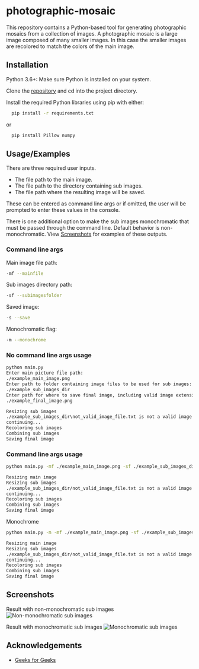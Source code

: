 ﻿# photographic-mosaic

This repository contains a Python-based tool for generating photographic mosaics from a collection of images. A photographic mosaic is a large image composed of many smaller images. In this case the smaller images are recolored to match the colors of the main image.


## Installation  

Python 3.6+: Make sure Python is installed on your system.  

Clone the [repository](https://github.com/caitlynrawlings/photographic-mosaic) and cd into the project directory.

Install the required Python libraries using pip with either:  

```bash
  pip install -r requirements.txt
```
or

```bash
  pip install Pillow numpy
```
    
## Usage/Examples

There are three required user inputs. 
- The file path to the main image. 
- The file path to the directory containing sub images. 
- The file path where the resulting image will be saved.

These can be entered as command line args or if omitted, the user will be prompted to enter these values in the console. 

There is one additional option to make the sub images monochromatic that must be passed through the command line. Default behavior is non-monochromatic. View [Screenshots](#screenshots) for examples of these outputs.

### Command line args
Main image file path:
```bash
-mf --mainfile
```
Sub images directory path:
```bash
-sf --subimagesfolder
```
Saved image:
```bash
-s --save
```
Monochromatic flag:
```bash
-m --monochrome
```

### No command line args usage
```bash
python main.py
Enter main picture file path:
./example_main_image.png
Enter path to folder containing image files to be used for sub images:
./example_sub_images_dir
Enter path for where to save final image, including valid image extension:
./example_final_image.png

Resizing sub images
./example_sub_images_dir\not_valid_image_file.txt is not a valid image file and will not be used in output
continuing...
Recoloring sub images
Combining sub images
Saving final image
```

### Command line args usage

```bash
python main.py -mf ./example_main_image.png -sf ./example_sub_images_dir/ -s ./example_final_image.png

Resizing main image
Resizing sub images
./example_sub_images_dir/not_valid_image_file.txt is not a valid image file and will not be used in output
continuing...
Recoloring sub images
Combining sub images
Saving final image
```

Monochrome
```bash
python main.py -m -mf ./example_main_image.png -sf ./example_sub_images_dir/ -s ./example_monochrome_sub_images.png

Resizing main image
Resizing sub images
./example_sub_images_dir/not_valid_image_file.txt is not a valid image file and will not be used in output
continuing...
Recoloring sub images
Combining sub images
Saving final image
```


## Screenshots

Result with non-monochromatic sub images
![Non-monochromatic sub images](./example_final_image.png)

Result with monochromatic sub images
![Monochromatic sub images](./example_monochrome_sub_images.png)


## Acknowledgements

 - [Geeks for Geeks](https://www.geeksforgeeks.org/check-if-a-file-is-valid-image-with-python/)
